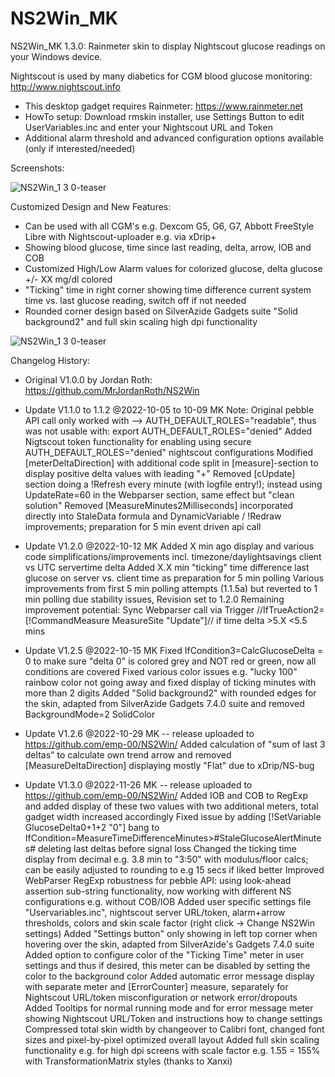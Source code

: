 # NS2Win_MK
 
 NS2Win_MK 1.3.0: Rainmeter skin to display Nightscout glucose readings on your Windows device.

Nightscout is used by many diabetics for CGM blood glucose monitoring: http://www.nightscout.info

- This desktop gadget requires Rainmeter: https://www.rainmeter.net
- HowTo setup: Download rmskin installer, use Settings Button to edit UserVariables.inc and enter your Nightscout URL and Token
- Additional alarm threshold and advanced configuration options available (only if interested/needed)

Screenshots:

![NS2Win_1 3 0-teaser](https://user-images.githubusercontent.com/60714349/204150482-2bc529da-d52c-4920-a354-eb144d1cb0ac.png)

Customized Design and New Features:

- Can be used with all CGM's e.g. Dexcom G5, G6, G7, Abbott FreeStyle Libre with Nightscout-uploader e.g. via xDrip+
- Showing blood glucose, time since last reading, delta, arrow, IOB and COB
- Customized High/Low Alarm values for colorized glucose, delta glucose +/- XX mg/dl colored
- "Ticking" time in right corner showing time difference current system time vs. last glucose reading, switch off if not needed
- Rounded corner design based on SilverAzide Gadgets suite "Solid background2" and full skin scaling high dpi functionality
 
 ![NS2Win_1 3 0-teaser](https://user-images.githubusercontent.com/60714349/204150346-db58d3aa-4ac9-4086-881a-a24cfc30e266.png)

Changelog History:

- Original V1.0.0 by Jordan Roth: https://github.com/MrJordanRoth/NS2Win

- Update V1.1.0 to 1.1.2 @2022-10-05 to 10-09 MK
 Note: Original pebble API call only worked with --> AUTH_DEFAULT_ROLES="readable", thus was not usable with: export AUTH_DEFAULT_ROLES="denied"
 Added Nigtscout token functionality for enabling using secure AUTH_DEFAULT_ROLES="denied" nightscout configurations
 Modified [meterDeltaDirection] with additional code split in [measure]-section to display positive delta values with leading "+"
 Removed [cUpdate] section doing a !Refresh every minute (with logfile entry!); instead using UpdateRate=60 in the Webparser section, same effect but "clean solution"
 Removed [MeasureMinutes2Milliseconds] incorporated directly into StaleData formula and DynamicVariable / !Redraw improvements; preparation for 5 min event driven api call

- Update V1.2.0 @2022-10-12 MK
 Added X min ago display and various code simplifications/improvements incl. timezone/daylightsavings client vs UTC servertime delta
 Added X.X min "ticking" time difference last glucose on server vs. client time as preparation for 5 min polling
 Various improvements from first 5 min polling attempts (1.1.5a) but reverted to 1 min polling due stability issues, Revision set to 1.2.0
 Remaining improvement potential: Sync Webparser call via Trigger //IfTrueAction2=[!CommandMeasure MeasureSite "Update"]// if time delta >5.X <5.5 mins

- Update V1.2.5 @2022-10-15 MK
 Fixed IfCondition3=CalcGlucoseDelta = 0 to make sure "delta 0" is colored grey and NOT red or green, now all conditions are covered
 Fixed various color issues e.g. "lucky 100" rainbow color not going away and fixed display of ticking minutes with more than 2 digits
 Added "Solid background2" with rounded edges for the skin, adapted from SilverAzide Gadgets 7.4.0 suite and removed BackgroundMode=2 SolidColor

- Update V1.2.6 @2022-10-29 MK -- release uploaded to https://github.com/emp-00/NS2Win/
 Added calculation of "sum of last 3 deltas" to calculate own trend arrow and removed [MeasureDeltaDirection] displaying mostly "Flat" due to xDrip/NS-bug

- Update V1.3.0 @2022-11-26 MK -- release uploaded to https://github.com/emp-00/NS2Win/
 Added IOB and COB to RegExp and added display of these two values with two additional meters, total gadget width increased accordingly
 Fixed issue by adding [!SetVariable GlucoseDelta0+1+2 "0"] bang to IfCondition=MeasureTimeDifferenceMinutes>#StaleGlucoseAlertMinutes# deleting last deltas before signal loss
 Changed the ticking time display from decimal e.g. 3.8 min to "3:50" with modulus/floor calcs; can be easily adjusted to rounding to e.g 15 secs if liked better
 Improved WebParser RegExp robustness for pebble API: using look-ahead assertion sub-string functionality, now working with different NS configurations e.g. without COB/IOB
 Added user specific settings file "Uservariables.inc", nightscout server URL/token, alarm+arrow thresholds, colors and skin scale factor (right click -> Change NS2Win settings)
 Added "Settings button" only showing in left top corner when hovering over the skin, adapted from SilverAzide's Gadgets 7.4.0 suite
 Added option to configure color of the "Ticking Time" meter in user settings and thus if desired, this meter can be disabled by setting the color to the background color
 Added automatic error message display with separate meter and [ErrorCounter] measure, separately for Nightscout URL/token misconfiguration or network error/dropouts
 Added Tooltips for normal running mode and for error message meter showing Nightscout URL/Token and instructions how to change settings
 Compressed total skin width by changeover to Calibri font, changed font sizes and pixel-by-pixel optimized overall layout
 Added full skin scaling functionality e.g. for high dpi screens with scale factor e.g. 1.55 = 155% with TransformationMatrix styles (thanks to Xanxi)
